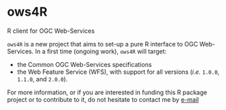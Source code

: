 # ows4R
R client for OGC Web-Services

``ows4R`` is a new project that aims to set-up a pure R interface to OGC Web-Services. In a first time (ongoing work), ``ows4R`` will target:
* the Common OGC Web-Services specifications
* the Web Feature Service (WFS), with support for all versions (_i.e._ ``1.0.0``, ``1.1.0``, and ``2.0.0``).



For more information, or if you are interested in funding this R package project or to contribute to it, do not hesitate to contact me by [e-mail](mailto:emmanuel.blondel1@gmail.com)

